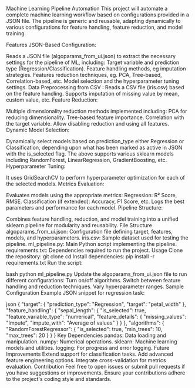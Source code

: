 Machine Learning Pipeline Automation This project will automate a complete machine learning workflow based on configurations provided in a JSON file. The pipeline is generic and reusable, adapting dynamically to various configurations for feature handling, feature reduction, and model training.

Features JSON-Based Configuration:

Reads a JSON file (algoparams_from_ui.json) to extract the necessary settings for the pipeline of ML, including:
Target variable and prediction type (Regression/Classification).
Feature handling methods, eg imputation strategies.
Features reduction techniques, eg. PCA, Tree-based, Correlation-based, etc.
Model selection and the hyperparameter tuning settings. Data Preprocessing from CSV :
Reads a CSV file (iris.csv) based on the feature handling. Supports imputation of missing value by mean, custom value, etc. Feature Reduction:

Multiple dimensionality reduction methods implemented including: PCA for reducing dimensionality. Tree-based feature importance. Correlation with the target variable. Allow disabling reduction and using all features. Dynamic Model Selection:

Dynamically select models based on prediction_type either Regression or Classification, depending upon what has been marked as active in JSON with the is_selected flag. The above supports various sklearn models including RandomForest, LinearRegression, GradientBoosting, etc. Hyperparameter Tuning:

It uses GridSearchCV to perform hyperparameter optimization for each of the selected models. Metrics Evaluation:

Evaluates models using the appropriate metrics: Regression: R² Score, RMSE. Classification (if extended): Accuracy, F1 Score, etc. Logs the best parameters and performance for each model. Pipeline Structure:

Combines feature handling, reduction, and model training into a unified sklearn pipeline for modularity and reusability. File Structure algoparams_from_ui.json: Configuration file defining target, features, models, and hyperparameters. iris.csv: Sample dataset used for testing the pipeline. ml_pipeline.py: Main Python script implementing the pipeline. requirements.txt: Dependencies required to run the project. Usage Clone the repository: git clone cd Install dependencies: pip install -r requirements.txt Run the script:

bash python ml_pipeline.py Update the algoparams_from_ui.json file to run different configurations:
Turn on/off algorithms. Switch between feature handling and reduction techniques. Vary hyperparameter ranges. Sample Configuration Example JSON snippet for regression task:

json { "target": { "prediction_type": "Regression", "target": "petal_width" }, "feature_handling": { "sepal_length": { "is_selected": true, "feature_variable_type": "numerical", "feature_details": { "missing_values": "Impute", "impute_with": "Average of values" } } }, "algorithms": { "RandomForestRegressor": { "is_selected": true, "min_trees": 10, "max_trees": 20 } } } Key Dependencies pandas: Data loading and manipulation. numpy: Numerical operations. sklearn: Machine learning models and utilities. logging: For progress and error logging. Future Improvements Extend support for classification tasks. Add advanced feature engineering options. Integrate cross-validation for metrics evaluation. Contribution Feel free to open issues or submit pull requests if you have suggestions or improvements. Ensure your contributions adhere to the project's coding style and standards.
